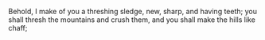 Behold, I make of you a threshing sledge, new, sharp, and having teeth; you shall thresh the mountains and crush them, and you shall make the hills like chaff;
